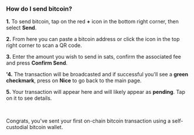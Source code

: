 ### How do I send bitcoin?

**1\.** To send bitcoin, tap on the red **+** icon in the bottom right corner, then select **Send**.

**2\.** From here you can paste a bitcoin address or click the icon in the top right corner to scan a QR code.

**3\.** Enter the amount you wish to send in sats, confirm the associated fee and press **Confirm Send**.

**'4\.** The transaction will be broadcasted and if successful you'll see a **green checkmark**, press on **Nice** to go back to the main page.

**5\.** Your transaction will appear here and will likely appear as **pending**. Tap on it to see details. 

&nbsp;

Congrats, you've sent your first on-chain bitcoin transaction using a self-custodial bitcoin wallet. 
